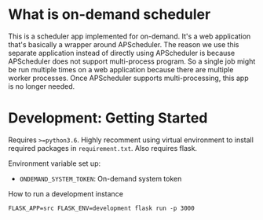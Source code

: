 # What is on-demand scheduler
This is a scheduler app implemented for on-demand. It's a web application that's basically a wrapper around APScheduler. The reason we use this separate application instead of directly using APScheduler is because APScheduler does not support multi-process program. So a single job might be run multiple times on a web application because there are multiple worker processes. Once APScheduler supports multi-processing, this app is no longer needed.

# Development: Getting Started
Requires `>=python3.6`. Highly recomment using virtual environment to install required packages in `requirement.txt`. Also requires flask.

Environment variable set up:
- `ONDEMAND_SYSTEM_TOKEN`: On-demand system token

How to run a development instance
```
FLASK_APP=src FLASK_ENV=development flask run -p 3000
```

